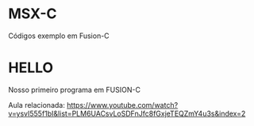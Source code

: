# MSX-C
 Códigos exemplo em Fusion-C

 # HELLO

Nosso primeiro programa em FUSION-C

Aula relacionada: https://www.youtube.com/watch?v=ysvI555f1bI&list=PLM6UACsvLoSDFnJfc8fGxjeTEQZmY4u3s&index=2
